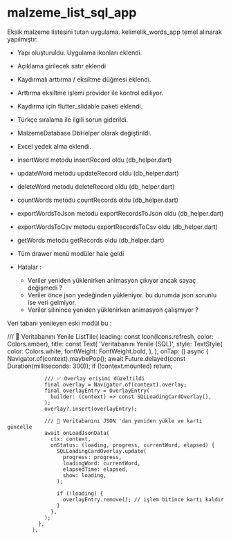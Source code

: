 # malzeme_list_sql_app

Eksik malzeme listesini tutan uygulama.
kelimelik_words_app temel alınarak yapılmıştır.

- Yapı oluşturuldu. Uygulama ikonları eklendi.
- Açıklama girilecek satır eklendi
- Kaydırmalı arttırma / eksiltme düğmesi eklendi.
- Arttırma eksiltme işlemi provider ile kontrol ediliyor.
- Kaydırma için flutter_slidable paketi eklendi.
- Türkçe sıralama ile ilgili sorun giderildi.
- MalzemeDatabase DbHelper olarak değiştirildi.
- Excel yedek alma eklendi.
- insertWord metodu insertRecord oldu (db_helper.dart)
- updateWord metodu updateRecord oldu (db_helper.dart)
- deleteWord metodu deleteRecord oldu (db_helper.dart)
- countWords metodu countRecords oldu (db_helper.dart)
- exportWordsToJson metodu exportRecordsToJson oldu (db_helper.dart)
- exportWordsToCsv metodu exportRecordsToCsv oldu (db_helper.dart)
- getWords metodu getRecords oldu (db_helper.dart)
- Tüm drawer menü modüler hale geldi

- Hatalar :
  - Veriler yeniden yüklenirken animasyon çıkıyor ancak sayaç değişmedi ?
  - Veriler önce json yedeğinden yükleniyor. bu durumda json sorunlu ise veri gelmiyor.
  - Veriler silinince yeniden yüklenirken animasyon çalışmıyor ?

Veri tabanı yenileyen eski modül bu : 

/// 📌 Veritabanını Yenile
ListTile(
leading: const Icon(Icons.refresh, color: Colors.amber),
title: const Text(
'Veritabanını Yenile (SQL)',
style: TextStyle(
color: Colors.white,
fontWeight: FontWeight.bold,
),
),
onTap: () async {
Navigator.of(context).maybePop();
await Future.delayed(const Duration(milliseconds: 300));
if (!context.mounted) return;

                /// ✅ Overlay erişimi düzeltildi
                final overlay = Navigator.of(context).overlay;
                final overlayEntry = OverlayEntry(
                  builder: (context) => const SQLLoadingCardOverlay(),
                );
                overlay?.insert(overlayEntry);

                /// 🔄 Veritabanını JSON 'dan yeniden yükle ve kartı güncelle
                await onLoadJsonData(
                  ctx: context,
                  onStatus: (loading, progress, currentWord, elapsed) {
                    SQLLoadingCardOverlay.update(
                      progress: progress,
                      loadingWord: currentWord,
                      elapsedTime: elapsed,
                      show: loading,
                    );

                    if (!loading) {
                      overlayEntry.remove(); // işlem bitince kartı kaldır
                    }
                  },
                );
              },
            ),

